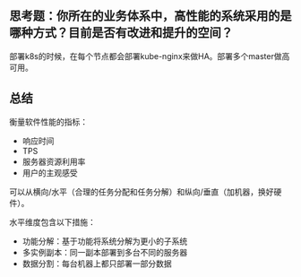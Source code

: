 
## 思考题：你所在的业务体系中，高性能的系统采用的是哪种方式？目前是否有改进和提升的空间？

部署k8s的时候，在每个节点都会部署kube-nginx来做HA。部署多个master做高可用。

## 总结

衡量软件性能的指标：
+ 响应时间
+ TPS
+ 服务器资源利用率
+ 用户的主观感受

可以从横向/水平（合理的任务分配和任务分解）和纵向/垂直（加机器，换好硬件）。

水平维度包含以下措施：
- 功能分解：基于功能将系统分解为更小的子系统
- 多实例副本：同一副本部署到多台不同的服务器
- 数据分割：每台机器上都只部署一部分数据

